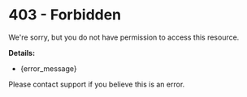 # 403 - Forbidden

We're sorry, but you do not have permission to access this resource.

**Details:**
- {error_message}

Please contact support if you believe this is an error.